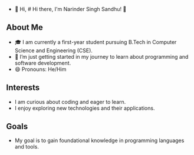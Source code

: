 - 👋 Hi, # Hi there, I'm Narinder Singh Sandhu! 👋

## About Me
- 🎓 I am currently a first-year student pursuing B.Tech in Computer Science and Engineering (CSE).
- 🌱 I’m just getting started in my journey to learn about programming and software development.
- 😄 Pronouns: He/Him

## Interests
- I am curious about coding and eager to learn.
- I enjoy exploring new technologies and their applications.

## Goals
- My goal is to gain foundational knowledge in programming languages and tools.



